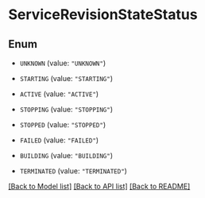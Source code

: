 # ServiceRevisionStateStatus

## Enum


* `UNKNOWN` (value: `"UNKNOWN"`)

* `STARTING` (value: `"STARTING"`)

* `ACTIVE` (value: `"ACTIVE"`)

* `STOPPING` (value: `"STOPPING"`)

* `STOPPED` (value: `"STOPPED"`)

* `FAILED` (value: `"FAILED"`)

* `BUILDING` (value: `"BUILDING"`)

* `TERMINATED` (value: `"TERMINATED"`)


[[Back to Model list]](../README.md#documentation-for-models) [[Back to API list]](../README.md#documentation-for-api-endpoints) [[Back to README]](../README.md)


